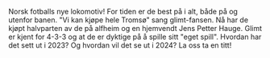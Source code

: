 
Norsk fotballs nye lokomotiv! For tiden er de best på i alt, både på og utenfor banen. "Vi kan kjøpe hele Tromsø" sang glimt-fansen. Nå har de kjøpt halvparten av de på alfheim og en hjemvendt Jens Petter Hauge. 
Glimt er kjent for 4-3-3 og at de er dyktige på å spille sitt "eget spill". Hvordan har det sett ut i 2023? Og hvordan vil det se ut i 2024? La oss ta en titt!





